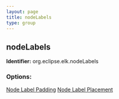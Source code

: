 ```yaml
---
layout: page
title: nodeLabels
type: group
---
```

## nodeLabels
**Identifier:** org.eclipse.elk.nodeLabels
### Options:
[Node Label Padding](org-eclipse-elk-nodeLabels-padding)
[Node Label Placement](org-eclipse-elk-nodeLabels-placement)
